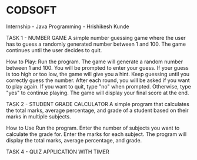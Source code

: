 # CODSOFT
Internship - Java Programming - Hrishikesh Kunde

TASK 1 - NUMBER GAME 
A simple number guessing game where the user has to guess a randomly generated number between 1 and 100. The game continues until the user decides to quit.

How to Play:
Run the program.
The game will generate a random number between 1 and 100.
You will be prompted to enter your guess.
If your guess is too high or too low, the game will give you a hint.
Keep guessing until you correctly guess the number.
After each round, you will be asked if you want to play again.
If you want to quit, type "no" when prompted. Otherwise, type "yes" to continue playing.
The game will display your final score at the end.


TASK 2 - STUDENT GRADE CALCULATOR
A simple program that calculates the total marks, average percentage, and grade of a student based on their marks in multiple subjects.

How to Use
Run the program.
Enter the number of subjects you want to calculate the grade for.
Enter the marks for each subject.
The program will display the total marks, average percentage, and grade.


TASK 4 - QUIZ APPLICATION WITH TIMER
